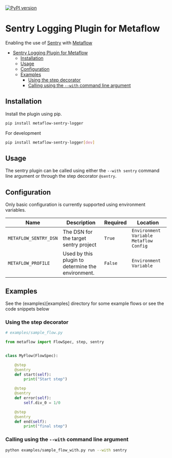 [![PyPI version](https://badge.fury.io/py/metaflow-sentry-logger.svg)](https://badge.fury.io/py/metaflow-sentry-logger)

# Sentry Logging Plugin for Metaflow

Enabling the use of [Sentry](https://sentry.io/) with [Metaflow](https://metaflow.org/)


- [Sentry Logging Plugin for Metaflow](#sentry-logging-plugin-for-metaflow)
  - [Installation](#installation)
  - [Usage](#usage)
  - [Configuration](#configuration)
  - [Examples](#examples)
    - [Using the step decorator](#using-the-step-decorator)
    - [Calling using the `--with` command line argument](#calling-using-the---with-command-line-argument)

## Installation

Install the plugin using pip.

```bash
pip install metaflow-sentry-logger
```

For development 

```bash
pip install metaflow-sentry-logger[dev]
```

## Usage

The sentry plugin can be called using either the `--with sentry` command line argument or through the step decorator `@sentry`.

## Configuration

Only basic configuration is currently supported using environment variables.

| Name                  | Description                                       | Required | Location                                 |
| --------------------- | ------------------------------------------------- | -------- | ---------------------------------------- |
| `METAFLOW_SENTRY_DSN` | The DSN for the target sentry project             | `True`   | `Environment Variable` `Metaflow Config` |
| `METAFLOW_PROFILE`    | Used by this plugin to determine the environment. | `False`  | `Environment Variable`                   |

## Examples

See the (examples)[examples] directory for some example flows or see the code snippets below

### Using the step decorator

```python
# examples/sample_flow.py 

from metaflow import FlowSpec, step, sentry


class MyFlow(FlowSpec):

    @step
    @sentry
    def start(self):
        print("Start step")

    @step
    @sentry
    def error(self):
        self.div_0 = 1/0

    @step
    @sentry
    def end(self):
        print("final step")
```

### Calling using the `--with` command line argument

```bash
python examples/sample_flow_with.py run --with sentry
```



